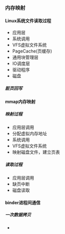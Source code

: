 ### 内存映射

#### Linux系统文件读取过程

- 应用层
- 系统调用
- VFS虚拟文件系统
- PageCache(页缓存)
- 通用块管理层
- IO调度层
- 驱动程序
- 磁盘

##### 脏页回写

#### mmap内存映射

##### 映射过程

- 应用层调用
- 分配虚拟内存地址
- 系统调用
- VFS虚拟文件系统
- 映射磁盘文件，建立页表

##### 读取过程

- 应用层调用
- 缺页中断
- 磁盘读取

#### binder进程间通信

##### 一次数据拷贝

- 




